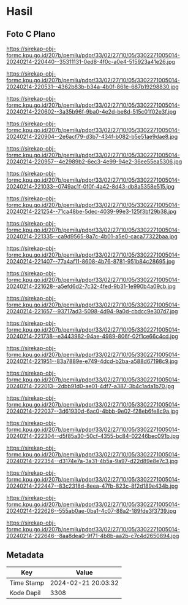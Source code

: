 # Hasil

## Foto C Plano

https://sirekap-obj-formc.kpu.go.id/207b/pemilu/pdpr/33/02/27/10/05/3302271005014-20240214-220440--35311131-0ed8-4f0c-a0e4-515923a41e26.jpg

https://sirekap-obj-formc.kpu.go.id/207b/pemilu/pdpr/33/02/27/10/05/3302271005014-20240214-220531--4362b83b-b34a-4b0f-861e-687b19298830.jpg

https://sirekap-obj-formc.kpu.go.id/207b/pemilu/pdpr/33/02/27/10/05/3302271005014-20240214-220602--3a35b96f-9ba0-4e2d-be8d-515c01f02e3f.jpg

https://sirekap-obj-formc.kpu.go.id/207b/pemilu/pdpr/33/02/27/10/05/3302271005014-20240214-220904--2e6acf79-d3b7-434f-b082-b5e51ae9dae8.jpg

https://sirekap-obj-formc.kpu.go.id/207b/pemilu/pdpr/33/02/27/10/05/3302271005014-20240214-220957--4e2989b2-6ec3-4e99-94e2-36ee55ea5306.jpg

https://sirekap-obj-formc.kpu.go.id/207b/pemilu/pdpr/33/02/27/10/05/3302271005014-20240214-221033--0749ac1f-0f0f-4a42-8d43-db8a5358e515.jpg

https://sirekap-obj-formc.kpu.go.id/207b/pemilu/pdpr/33/02/27/10/05/3302271005014-20240214-221254--71ca48be-5dec-4039-99e3-125f3bf29b38.jpg

https://sirekap-obj-formc.kpu.go.id/207b/pemilu/pdpr/33/02/27/10/05/3302271005014-20240214-221335--ca9d9565-8a7c-4b01-a5e0-caca77322baa.jpg

https://sirekap-obj-formc.kpu.go.id/207b/pemilu/pdpr/33/02/27/10/05/3302271005014-20240214-221407--77a4af11-8608-4b76-8781-951b84c28695.jpg

https://sirekap-obj-formc.kpu.go.id/207b/pemilu/pdpr/33/02/27/10/05/3302271005014-20240214-221628--a5efd6d2-7c32-4fed-9b31-1e990b4a09cb.jpg

https://sirekap-obj-formc.kpu.go.id/207b/pemilu/pdpr/33/02/27/10/05/3302271005014-20240214-221657--93717ad3-5098-4d94-9a0d-cbdcc9e307d7.jpg

https://sirekap-obj-formc.kpu.go.id/207b/pemilu/pdpr/33/02/27/10/05/3302271005014-20240214-221738--e3443982-94ae-4989-806f-02f1ce66c4cd.jpg

https://sirekap-obj-formc.kpu.go.id/207b/pemilu/pdpr/33/02/27/10/05/3302271005014-20240214-221951--83a7889e-e749-4dcd-b2ba-a588d67198c9.jpg

https://sirekap-obj-formc.kpu.go.id/207b/pemilu/pdpr/33/02/27/10/05/3302271005014-20240214-222013--2dbb91d0-ae01-4df7-a387-3b4c1ada1b70.jpg

https://sirekap-obj-formc.kpu.go.id/207b/pemilu/pdpr/33/02/27/10/05/3302271005014-20240214-222037--3d61930d-6ac0-4bbb-9e02-f28eb6fe8c9a.jpg

https://sirekap-obj-formc.kpu.go.id/207b/pemilu/pdpr/33/02/27/10/05/3302271005014-20240214-222304--d5f85a30-50cf-4355-bc84-02246bec091b.jpg

https://sirekap-obj-formc.kpu.go.id/207b/pemilu/pdpr/33/02/27/10/05/3302271005014-20240214-222354--d3174e7a-3a31-4b5a-9a97-d22d89e8e7c3.jpg

https://sirekap-obj-formc.kpu.go.id/207b/pemilu/pdpr/33/02/27/10/05/3302271005014-20240214-222447--83c2318d-8eea-47fb-823c-8f2d189e434b.jpg

https://sirekap-obj-formc.kpu.go.id/207b/pemilu/pdpr/33/02/27/10/05/3302271005014-20240214-222626--555ab0ae-0ba1-4c07-88a2-189fde3f3739.jpg

https://sirekap-obj-formc.kpu.go.id/207b/pemilu/pdpr/33/02/27/10/05/3302271005014-20240214-222646--8aa8dea0-9f71-4b8b-aa2b-c7c4d2650894.jpg


## Metadata

| Key        | Value               |
| ---------- | ------------------- |
| Time Stamp | 2024-02-21 20:03:32 |
| Kode Dapil | 3308                |



